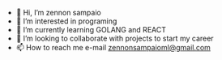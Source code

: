 - 👋 Hi, I’m zennon sampaio
- 👀 I’m interested in programing
- 🌱 I’m currently learning GOLANG and REACT
- 💞️ I’m looking to collaborate with projects to start my career
- 📫 How to reach me e-mail zennonsampaioml@gmail.com
